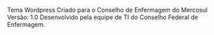 Tema Wordpress Criado para o Conselho de Enfermagem do Mercosul <br>
Versão: 1.0
Desenvolvido pela equipe de TI do Conselho Federal de Enfermagem.
